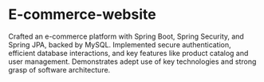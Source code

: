 # E-commerce-website
Crafted an e-commerce platform with Spring Boot, Spring Security, and Spring JPA, backed by MySQL. Implemented secure authentication, efficient database interactions, and key features like product catalog and user management. Demonstrates adept use of key technologies and strong grasp of software architecture.
